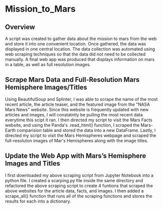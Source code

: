 # Mission_to_Mars
## Overview
  A script was created to gather data about the mission to mars from the web and store it into one convenient location. Once gathered, the data was displayed in one central location. The data collection was automated using web scraping techniques so that the data did not need to be collected manually. A final web app was produced that displays information on mars in a table, as well as full resolution images.    
## Scrape Mars Data and Full-Resolution Mars Hemisphere Images/Titles
  Using BeautifulSoup and Splinter, I was able to scrape the name of the most recent article, the article teaser, and the featured image from the "NASA Mars News" website. Since this website is frequently updated with new articles and images, I will constatntly be pulling the most recent data everytime this scipt it ran. I then directed my script to visit the Mars Facts website, and using the Panda's .read_html() function, I scraped the Mars- Earth comparision table and stored the data into a new DataFrame. Lastly, I directed my script to visit the Mars Hemispheres webpage and scraped the full-resoluton images of Mar's Hemispheres along with the image titles.   
## Update the Web App with Mars’s Hemisphere Images and Titles
  I first downloaded my above scraping script from Jupyter Notebook into a python file. I created a scarping.py file inside the same directory and refactored the above scraping script to create 4 funtions that scraped the above websites for the article data, facts, and images. I then added a scrape_all() function that runs all of the scraping functions and stores the results for each into a dictionary.  

